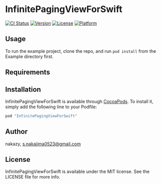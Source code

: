 # InfinitePagingViewForSwift

[![CI Status](http://img.shields.io/travis/nakazy/InfinitePagingViewForSwift.svg?style=flat)](https://travis-ci.org/nakazy/InfinitePagingViewForSwift)
[![Version](https://img.shields.io/cocoapods/v/InfinitePagingViewForSwift.svg?style=flat)](http://cocoapods.org/pods/InfinitePagingViewForSwift)
[![License](https://img.shields.io/cocoapods/l/InfinitePagingViewForSwift.svg?style=flat)](http://cocoapods.org/pods/InfinitePagingViewForSwift)
[![Platform](https://img.shields.io/cocoapods/p/InfinitePagingViewForSwift.svg?style=flat)](http://cocoapods.org/pods/InfinitePagingViewForSwift)

## Usage

To run the example project, clone the repo, and run `pod install` from the Example directory first.

## Requirements

## Installation

InfinitePagingViewForSwift is available through [CocoaPods](http://cocoapods.org). To install
it, simply add the following line to your Podfile:

```ruby
pod "InfinitePagingViewForSwift"
```

## Author

nakazy, s.nakajima0523@gmail.com

## License

InfinitePagingViewForSwift is available under the MIT license. See the LICENSE file for more info.
